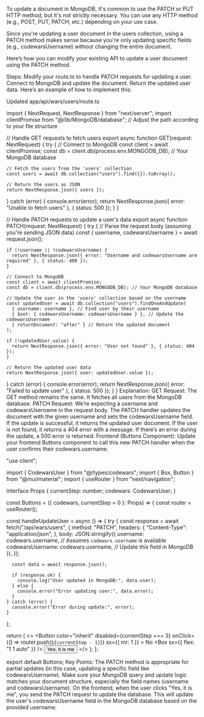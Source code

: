 To update a document in MongoDB, it's common to use the PATCH or PUT HTTP method, but it's not strictly necessary. You can use any HTTP method (e.g., POST, PUT, PATCH, etc.) depending on your use case.

Since you're updating a user document in the users collection, using a PATCH method makes sense because you're only updating specific fields (e.g., codewarsUsername) without changing the entire document.

Here’s how you can modify your existing API to update a user document using the PATCH method.

Steps:
Modify your route.ts to handle PATCH requests for updating a user.
Connect to MongoDB and update the document.
Return the updated user data.
Here’s an example of how to implement this:

Updated app/api/wars/users/route.ts

import { NextRequest, NextResponse } from "next/server";
import clientPromise from "@/lib/MongoDB/database"; // Adjust the path according to your file structure

// Handle GET requests to fetch users
export async function GET(request: NextRequest) {
  try {
    // Connect to MongoDB
    const client = await clientPromise;
    const db = client.db(process.env.MONGODB_DB); // Your MongoDB database

    // Fetch the users from the 'users' collection
    const users = await db.collection("users").find({}).toArray();

    // Return the users as JSON
    return NextResponse.json({ users });
  } catch (error) {
    console.error(error);
    return NextResponse.json({ error: "Unable to fetch users" }, { status: 500 });
  }
}

// Handle PATCH requests to update a user's data
export async function PATCH(request: NextRequest) {
  try {
    // Parse the request body (assuming you're sending JSON data)
    const { username, codewarsUsername } = await request.json();

    if (!username || !codewarsUsername) {
      return NextResponse.json({ error: "Username and codewarsUsername are required" }, { status: 400 });
    }

    // Connect to MongoDB
    const client = await clientPromise;
    const db = client.db(process.env.MONGODB_DB); // Your MongoDB database

    // Update the user in the 'users' collection based on the username
    const updatedUser = await db.collection("users").findOneAndUpdate(
      { username: username }, // Find user by their username
      { $set: { codewarsUsername: codewarsUsername } }, // Update the codewarsUsername
      { returnDocument: "after" } // Return the updated document
    );

    if (!updatedUser.value) {
      return NextResponse.json({ error: "User not found" }, { status: 404 });
    }

    // Return the updated user data
    return NextResponse.json({ user: updatedUser.value });
  } catch (error) {
    console.error(error);
    return NextResponse.json({ error: "Failed to update user" }, { status: 500 });
  }
}
Explanation:
GET Request: The GET method remains the same. It fetches all users from the MongoDB database.
PATCH Request:
We’re expecting a username and codewarsUsername in the request body.
The PATCH handler updates the document with the given username and sets the codewarsUsername field.
If the update is successful, it returns the updated user document.
If the user is not found, it returns a 404 error with a message.
If there’s an error during the update, a 500 error is returned.
Frontend (Buttons Component):
Update your frontend Buttons component to call this new PATCH handler when the user confirms their codewars.username.


"use client";

import { CodewarsUser } from "@/types/codewars";
import { Box, Button } from "@mui/material";
import { useRouter } from "next/navigation";

interface Props {
  currentStep: number;
  codewars: CodewarsUser;
}

const Buttons = ({ codewars, currentStep = 0 }: Props) => {
  const router = useRouter();

  const handleUpdateUser = async () => {
    try {
      const response = await fetch("/api/wars/users", {
        method: "PATCH",
        headers: {
          "Content-Type": "application/json",
        },
        body: JSON.stringify({
          username: codewars.username, // Assumes `codewars.username` is available
          codewarsUsername: codewars.username, // Update this field in MongoDB
        }),
      });

      const data = await response.json();

      if (response.ok) {
        console.log("User updated in MongoDB:", data.user);
      } else {
        console.error("Error updating user:", data.error);
      }
    } catch (error) {
      console.error("Error during update:", error);
    }
  };

  return (
    <>
      <Button
        color="inherit"
        disabled={currentStep === 3}
        onClick={() => router.push(`${currentStep - 1}`)}
        sx={{ mr: 1 }}
      >
        No
      </Button>
      <Box sx={{ flex: "1 1 auto" }} />
      <Button onClick={handleUpdateUser}>Yes, it is me</Button>
    </>
  );
};

export default Buttons;
Key Points:
The PATCH method is appropriate for partial updates (in this case, updating a specific field like codewarsUsername).
Make sure your MongoDB query and update logic matches your document structure, especially the field names (username and codewarsUsername).
On the frontend, when the user clicks "Yes, it is me", you send the PATCH request to update the database.
This will update the user's codewarsUsername field in the MongoDB database based on the provided username.